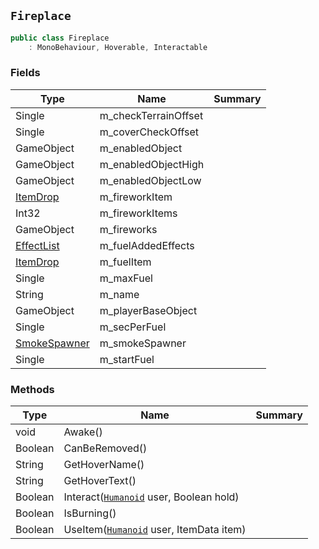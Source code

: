 ## `Fireplace`

```csharp
public class Fireplace
    : MonoBehaviour, Hoverable, Interactable

```

### Fields

| Type | Name | Summary | 
| --- | --- | --- | 
| Single | m_checkTerrainOffset |  | 
| Single | m_coverCheckOffset |  | 
| GameObject | m_enabledObject |  | 
| GameObject | m_enabledObjectHigh |  | 
| GameObject | m_enabledObjectLow |  | 
| [ItemDrop](./ItemDrop.md) | m_fireworkItem |  | 
| Int32 | m_fireworkItems |  | 
| GameObject | m_fireworks |  | 
| [EffectList](./EffectList.md) | m_fuelAddedEffects |  | 
| [ItemDrop](./ItemDrop.md) | m_fuelItem |  | 
| Single | m_maxFuel |  | 
| String | m_name |  | 
| GameObject | m_playerBaseObject |  | 
| Single | m_secPerFuel |  | 
| [SmokeSpawner](./SmokeSpawner.md) | m_smokeSpawner |  | 
| Single | m_startFuel |  | 


### Methods

| Type | Name | Summary | 
| --- | --- | --- | 
| void | Awake() |  | 
| Boolean | CanBeRemoved() |  | 
| String | GetHoverName() |  | 
| String | GetHoverText() |  | 
| Boolean | Interact([`Humanoid`](./Humanoid.md) user, Boolean hold) |  | 
| Boolean | IsBurning() |  | 
| Boolean | UseItem([`Humanoid`](./Humanoid.md) user, ItemData item) |  | 


